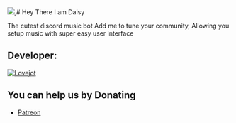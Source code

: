 <a href = "https://discord.gg/qUVFRzZHTU">
<img src="https://cdn.discordapp.com/attachments/1238004069600067706/1238461144033923102/1715342389194.jpg?ex=6644a452&is=664352d2&hm=192e74e6531a004e26f27ab9d77bc6fb08952a2942b45ab37b4903f370436479&" />
</a>
# Hey There I am Daisy

<!-- <a href="https://discord.com/users/1136316909344796672">
<img src="https://discord.c99.nl/widget/theme-31136316909344796672.png" alt="Discord"/>
</a> -->
The cutest discord music bot
Add me to tune your community,
Allowing you setup music with super easy user interface 


## Developer:
[![Lovejot](https://img.shields.io/badge/Instagram-%23E4405F.svg?logo=Instagram&logoColor=white)](https://instagram.com/imlovejot_) 


## You can help us by Donating
 - [Patreon](patreon.com/daisybot) 
